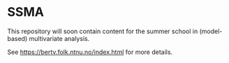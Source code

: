 # SSMA
This repository will soon contain content for the summer school in (model-based) multivariate analysis.

See https://bertv.folk.ntnu.no/index.html for more details.
